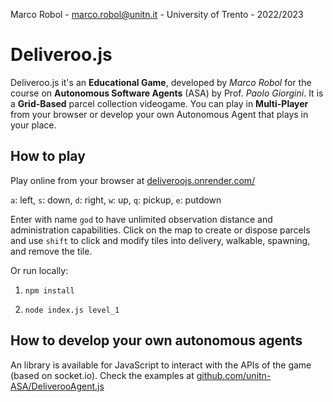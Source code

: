 Marco Robol - marco.robol@unitn.it - University of Trento - 2022/2023

# Deliveroo.js

Deliveroo.js it's an **Educational Game**, developed by *Marco Robol* for the course on **Autonomous Software Agents** (ASA) by Prof. *Paolo Giorgini*.
It is a **Grid-Based** parcel collection videogame.
You can play in **Multi-Player** from your browser or develop your own Autonomous Agent that plays in your place.

## How to play

Play online from your browser at [deliveroojs.onrender.com/](https://deliveroojs.onrender.com/)

`a`: left, `s`: down, `d`: right, `w`: up,
`q`: pickup, `e`: putdown

Enter with name `god` to have unlimited observation distance and administration capabilities. Click on the map to create or dispose parcels and use `shift` to click and modify tiles into delivery, walkable, spawning, and remove the tile.


Or run locally:

1. `npm install`

2. `node index.js level_1`

## How to develop your own autonomous agents

An library is available for JavaScript to interact with the APIs of the game (based on socket.io).
Check the examples at [github.com/unitn-ASA/DeliverooAgent.js](https://github.com/unitn-ASA/DeliverooAgent.js)
